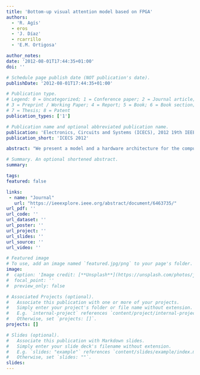 ```yaml
---
title: 'Bottom-up visual attention model based on FPGA'
authors:
  - 'R. Agís'
  - eros
  - 'J. Díaz'
  - rcarrillo
  - 'E.M. Ortigosa'

author_notes:
date: '2012-08-01T17:44:35+01:00'
doi: ''

# Schedule page publish date (NOT publication's date).
publishDate: '2012-08-01T17:44:35+01:00'

# Publication type.
# Legend: 0 = Uncategorized; 1 = Conference paper; 2 = Journal article;
# 3 = Preprint / Working Paper; 4 = Report; 5 = Book; 6 = Book section;
# 7 = Thesis; 8 = Patent
publication_types: ['1']

# Publication name and optional abbreviated publication name.
publication: 'Electronics, Circuits and Systems (ICECS), 2012 19th IEEE International Conference on'
publication_short: 'ICECS 2012'

abstract: "We present a model and a hardware architecture for the computation of bottom-up inherent visual attention for FPGA. The bottom-up inherent attention is generated including local energy, local orientation maps, and red-green and blue-yellow color opponencies. In this work, we describe the simplifications to parallelize and embed the model without significant accuracy loss. We also include feedback loops to adapt the weights of the features, depending on the target application."

# Summary. An optional shortened abstract.
summary:

tags:
featured: false

links:
 - name: "Journal"
   url: "https://ieeexplore.ieee.org/abstract/document/6463735/"
url_pdf: ''
url_code: ''
url_dataset: ''
url_poster: ''
url_project: ''
url_slides: ''
url_source: ''
url_video: ''

# Featured image
# To use, add an image named `featured.jpg/png` to your page's folder.
image:
#  caption: 'Image credit: [**Unsplash**](https://unsplash.com/photos/jdD8gXaTZsc)'
#  focal_point: ''
#  preview_only: false

# Associated Projects (optional).
#   Associate this publication with one or more of your projects.
#   Simply enter your project's folder or file name without extension.
#   E.g. `internal-project` references `content/project/internal-project/index.md`.
#   Otherwise, set `projects: []`.
projects: []

# Slides (optional).
#   Associate this publication with Markdown slides.
#   Simply enter your slide deck's filename without extension.
#   E.g. `slides: "example"` references `content/slides/example/index.md`.
#   Otherwise, set `slides: ""`.
slides:
---
```

